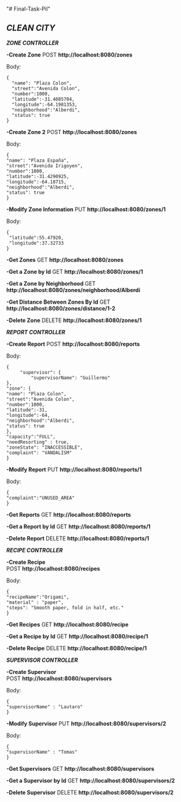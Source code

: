 "# Final-Task-Pil"

## *CLEAN CITY*

***ZONE CONTROLLER***

**-Create Zone**
POST **http://localhost:8080/zones**

Body:

    {
      "name": "Plaza Colon",
      "street":"Avenida Colon",
      "number":1000,
      "latitude":-31.4085704,
      "longitude":-64.1981353,
      "neighborhood":"Alberdi",
      "status": true
    } 

**-Create Zone 2**
POST **http://localhost:8080/zones**

Body:

    {
    "name": "Plaza España",
    "street":"Avenida Irigoyen",
    "number":1000,
    "latitude":-31.4290925,
    "longitude":-64.18715,
    "neighborhood":"Alberdi",
    "status": true
    }

**-Modify Zone Information**
PUT **http://localhost:8080/zones/1**

Body:

    {
     "latitude":55.47920,
     "longitude":37.32733
    }

**-Get Zones**
GET **http://localhost:8080/zones**

**-Get a Zone by Id**
GET **http://localhost:8080/zones/1**

**-Get a Zone by Neighborhood**
GET **http://localhost:8080/zones/neighborhood/Alberdi**

**-Get Distance Between Zones By Id**
GET **http://localhost:8080/zones/distance/1-2**

**-Delete Zone**
DELETE **http://localhost:8080/zones/1**

***REPORT CONTROLLER***

**-Create Report**
POST **http://localhost:8080/reports**

Body:

    { 
    	 "supervisor": {
    		 "supervisorName": "Guillermo"
    },  
    "zone": { 
    "name": "Plaza Colon",
    "street":"Avenida Colon",
    "number":1000,
    "latitude":-31, 
    "longitude":-64,
    "neighborhood":"Alberdi", 
    "status": true 
    }, 
    "capacity":"FULL",
    "needResorting" : true,
    "zoneState": "INACCESSIBLE",
    "complaint": "VANDALISM"
    } 


**-Modify Report**
PUT **http://localhost:8080/reports/1**

Body:

    { 
    "complaint":"UNUSED_AREA"
    }

**-Get Reports**
GET **http://localhost:8080/reports**

**-Get a Report by Id**
GET **http://localhost:8080/reports/1**

**-Delete Report**
DELETE **http://localhost:8080/reports/1**

***RECIPE CONTROLLER***

**-Create Recipe**  
POST **http://localhost:8080/recipes**

Body:

    {
    "recipeName":"Origami",
    "material" : "paper",
    "steps": "Smooth paper, fold in half, etc."
    }

**-Get Recipes**
GET **http://localhost:8080/recipe**

**-Get a Recipe by Id**
GET **http://localhost:8080/recipe/1**

**-Delete Recipe**
DELETE **http://localhost:8080/recipe/1**

***SUPERVISOR CONTROLLER***

**-Create Supervisor**  
POST **http://localhost:8080/supervisors**

Body:

    {
    "supervisorName" : "Lautaro"
    }


**-Modify Supervisor**
PUT **http://localhost:8080/supervisors/2**

Body:


    { 
    "supervisorName" : "Tomas"
    }


**-Get Supervisors**
GET **http://localhost:8080/supervisors**

**-Get a Supervisor by Id**
GET **http://localhost:8080/supervisors/2**

**-Delete Supervisor**
DELETE **http://localhost:8080/supervisors/2**